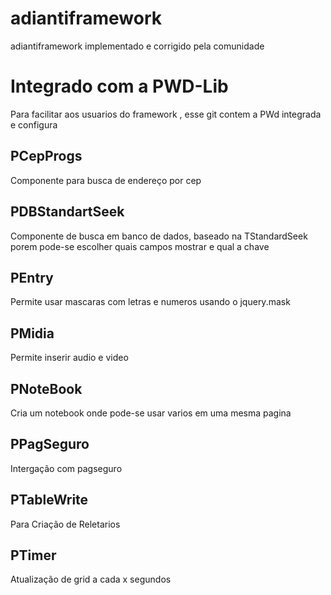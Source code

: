 # adiantiframework
adiantiframework implementado e corrigido pela comunidade

# Integrado com a PWD-Lib

Para facilitar aos usuarios do framework , esse git contem a PWd integrada e configura

## PCepProgs

Componente para busca de endereço por cep

## PDBStandartSeek 

Componente de busca em banco de dados, baseado na TStandardSeek
porem pode-se escolher quais campos mostrar e qual a chave

## PEntry

Permite usar mascaras com letras e numeros  usando o jquery.mask

## PMidia

Permite inserir audio e video

## PNoteBook

Cria um notebook onde pode-se usar varios em uma mesma pagina

## PPagSeguro

Intergação com pagseguro

## PTableWrite

Para Criação de Reletarios

## PTimer

Atualização de grid a cada x segundos
